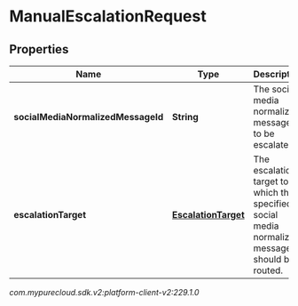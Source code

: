 # ManualEscalationRequest


## Properties

| Name | Type | Description | Notes |
| ------------ | ------------- | ------------- | ------------- |
| **socialMediaNormalizedMessageId** | **String** | The social media normalized message ID to be escalated. |  |
| **escalationTarget** | [**EscalationTarget**](EscalationTarget) | The escalation target to which the specified social media normalized message should be routed. |  [optional] |




_com.mypurecloud.sdk.v2:platform-client-v2:229.1.0_
